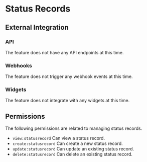 # Status Records

## External Integration

### API

The feature does not have any API endpoints at this time.

### Webhooks

The feature does not trigger any webhook events at this time.

### Widgets

The feature does not integrate with any widgets at this time.

## Permissions

The following permissions are related to managing status records.

- `view:statusrecord` Can view a status record.
- `create:statusrecord` Can create a new status record.
- `update:statusrecord` Can update an existing status record.
- `delete:statusrecord` Can delete an existing status record.
